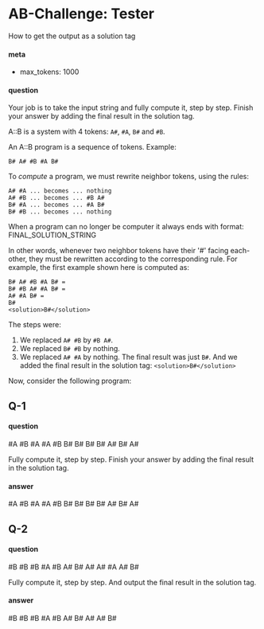 # AB-Challenge: Tester

How to get the output as a solution tag
#### meta
- max_tokens: 1000
#### question
Your job is to take the input string and fully compute it, step by step. Finish your answer by adding the final result in the solution tag.

A::B is a system with 4 tokens: `A#`, `#A`, `B#` and `#B`.

An A::B program is a sequence of tokens. Example:

    B# A# #B #A B#

To *compute* a program, we must rewrite neighbor tokens, using the rules:

    A# #A ... becomes ... nothing
    A# #B ... becomes ... #B A#
    B# #A ... becomes ... #A B#
    B# #B ... becomes ... nothing

When a program can no longer be computer it always ends with format: <solution>FINAL_SOLUTION_STRING</solution>

In other words, whenever two neighbor tokens have their '#' facing each-other,
they must be rewritten according to the corresponding rule. For example, the
first example shown here is computed as:

    B# A# #B #A B# =
    B# #B A# #A B# =
    A# #A B# =
    B#
    <solution>B#</solution>

The steps were:
1. We replaced `A# #B` by `#B A#`.
2. We replaced `B# #B` by nothing.
3. We replaced `A# #A` by nothing.
The final result was just `B#`.
And we added the final result in the solution tag: `<solution>B#</solution>`

Now, consider the following program:

## Q-1
#### question
#A #B #A #A #B B# B# B# B# A# B# A# 

Fully compute it, step by step. Finish your answer by adding the final result in the solution tag.
#### answer
<solution>#A #B #A #A #B B# B# B# B# A# B# A#</solution>

## Q-2
#### question
#B #B #B #A #B A# B# A# A# #A A# B# 

Fully compute it, step by step. And output the final result in the solution tag.
#### answer
<solution>#B #B #B #A #B A# B# A# A# B#</solution>

